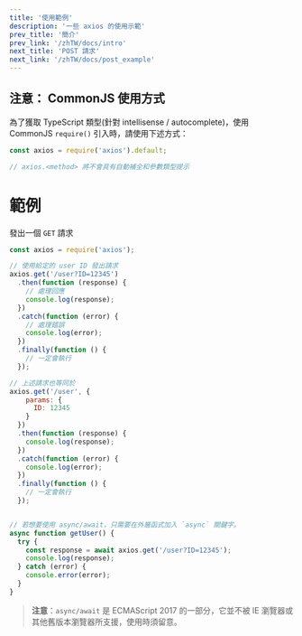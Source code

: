 ```yaml
---
title: '使用範例'
description: '一些 axios 的使用示範'
prev_title: '簡介'
prev_link: '/zhTW/docs/intro'
next_title: 'POST 請求'
next_link: '/zhTW/docs/post_example'
---
```


## 注意： CommonJS 使用方式
為了獲取 TypeScript 類型(針對 intellisense / autocomplete)，使用 CommonJS `require()` 引入時，請使用下述方式：

```js
const axios = require('axios').default;

// axios.<method> 將不會具有自動補全和參數類型提示
```

# 範例

發出一個 `GET` 請求

```js
const axios = require('axios');

// 使用給定的 user ID 發出請求
axios.get('/user?ID=12345')
  .then(function (response) {
    // 處理回應
    console.log(response);
  })
  .catch(function (error) {
    // 處理錯誤
    console.log(error);
  })
  .finally(function () {
    // 一定會執行
  });

// 上述請求也等同於
axios.get('/user', {
    params: {
      ID: 12345
    }
  })
  .then(function (response) {
    console.log(response);
  })
  .catch(function (error) {
    console.log(error);
  })
  .finally(function () {
    // 一定會執行
  });  


// 若想要使用 async/await，只需要在外層函式加入 `async` 關鍵字。
async function getUser() {
  try {
    const response = await axios.get('/user?ID=12345');
    console.log(response);
  } catch (error) {
    console.error(error);
  }
}
```

> **注意**：`async/await` 是 ECMAScript 2017 的一部分，它並不被 IE 瀏覽器或其他舊版本瀏覽器所支援，使用時須留意。